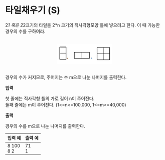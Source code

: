타일채우기 (S)
====================================

2*1 혹은 2*2크기의 타일을 2*n 크기의 직사각형모양 틀에 넣으려고 한다. 이 때 가능한 경우의 수를 구하여라.

<br>
<div align="center">
<img src="./img/figure.png" align="center">
</div>
<br>

경우의 수가 커지므로, 주어지는 수 m으로 나눈 나머지를 출력한다.          


**입력** 

첫 줄에는 직사각형 틀의 가로 길이 n이 주어진다.      
둘째 줄에는 m이 주어진다. (1<=n<=100,000, 1<=m<=40,000)         


**출력**  

경우의 수를 m으로 나눈 나머지를 출력한다.

| 입력 예                      |출력 예                |
|---------------------------|---------------------|
|8 100 <br> 8 2  | 71 <br> 1                 |
